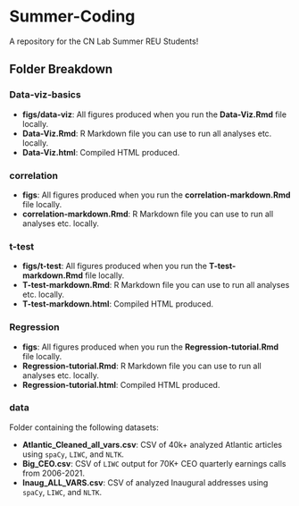 # Summer-Coding
A repository for the CN Lab Summer REU Students!

## Folder Breakdown 

### Data-viz-basics

- **figs/data-viz**: All figures produced when you run the **Data-Viz.Rmd** file locally.
- **Data-Viz.Rmd**: R Markdown file you can use to run all analyses etc. locally. 
- **Data-Viz.html**: Compiled HTML produced.

### correlation 

- **figs**: All figures produced when you run the **correlation-markdown.Rmd** file locally.
- **correlation-markdown.Rmd**: R Markdown file you can use to run all analyses etc. locally. 

### t-test

- **figs/t-test**: All figures produced when you run the **T-test-markdown.Rmd** file locally.
- **T-test-markdown.Rmd**: R Markdown file you can use to run all analyses etc. locally. 
- **T-test-markdown.html**: Compiled HTML produced.

### Regression 

- **figs**: All figures produced when you run the **Regression-tutorial.Rmd** file locally.
- **Regression-tutorial.Rmd**: R Markdown file you can use to run all analyses etc. locally. 
- **Regression-tutorial.html**: Compiled HTML produced.

### data

Folder containing the following datasets:

- **Atlantic_Cleaned_all_vars.csv**: CSV of 40k+ analyzed Atlantic articles using `spaCy`, `LIWC`, and `NLTK`.
- **Big_CEO.csv**: CSV of `LIWC` output for 70K+ CEO quarterly earnings calls from 2006-2021. 
- **Inaug_ALL_VARS.csv**: CSV of analyzed Inaugural addresses using `spaCy`, `LIWC`, and `NLTK`.

